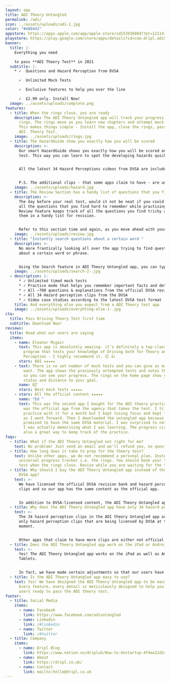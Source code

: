 ```yaml
---
layout: app
title: ADI Theory Untangled
permalink: /adi/
icon: ../assets/uploads/adi-1.jpg
color: "#e88442"
appstore: https://apps.apple.com/app/apple-store/id1539369847?pt=121141503&ct=landing&mt=8
playstore: https://play.google.com/store/apps/details?id=com.dripl.adi&referrer=utm_source%3Dgoogle%26utm_medium%3Dlanding
banner:
  title: |-
    Everything you need 

    to pass **ADI Theory Test** in 2021
  subtitle: |-
    * ✓  Questions and Hazard Perception from DVSA

      ✓  Unlimited Mock Tests

      ✓  Exclusive features to help you over the line

      ✓  £2.99 only. Install Now!
  image: ../assets/uploads/complete.png
features:
  - title: When the rings close, you are ready
    description: The ADI Theory Untangled app will track your progress in form of
      rings. The rings move as you learn new chapters and attempt mock tests.
      This makes things simple - Install the app, close the rings, pass your
      ADI  Theory Test.
    image: ../assets/uploads/rings.jpg
  - title: The HazardGuide show you exactly how you will be scored
    description: >-
      Our smart HazardGuide shows you exactly how you will be scored on the real
      test. This way you can learn to spot the developing hazards quickly.


      All the latest 34 Hazard Perceptions videos from DVSA are included in the ADI Theory Untangled app.


      P.S. The additional clips - that some apps claim to have - are unofficial and often not up to date.
    image: ../assets/uploads/hazard.jpg
  - title: The Review Section has a handy list of questions that you find tricky
    description: >-
      The day before your real test, would it not be neat if you could revise
      all the questions that you find hard to remember while practising? The
      Review feature keeps track of all the questions you find tricky and stores
      them in a handy list for revision.


      Refer to this section time and again, as you move ahead with your practice, to get the best results.
    image: ../assets/uploads/review.jpg
  - title: "Instantly search questions about a certain word "
    description: >-
      No more frantically looking all over the app trying to find questions
      about a certain word or phrase.


      Using the Search feature in ADI Theory Untangled app, you can type a word and you will get a list of questions relevant to that term.
    image: ../assets/uploads/search-2-.jpg
  - description: |-
      * ✓ Unlimited timed mock tests
      * ✓ Practice mode that helps you remember important facts and details
      * ✓ All ~700 questions & explanations from the official DVSA revision bank
      * ✓ All 34 Hazard perception clips from the DVSA
      * ✓ Video case studies according to the latest DVSA test format
    title: And everything else you expect from a ADI Theory test app
    image: ../assets/uploads/everyhting-else-1-.jpg
cta:
  title: Pass Driving Theory Test first time
  subtitle: Download Now!
reviews:
  title: Read what our users are saying
  items:
    - name: Eleanor Mcgair
      text: This app is absolutely amazing- it's definitely a top-class testing
        program that tests your knowledge of Driving both for Theory and Hazard
        Perception - I highly recommend it. 😊 👍
      stars: ADI ★★★★★
    - text: There is no set number of mock tests and you can give as many tests as you
        want. The app shows the previously attempted tests and notes their score
        so you can see your progress. The rings on the home page show your
        status and distance to your goal.
      name: QZ
      stars: Best mock tests ★★★★★
    - stars: All the official content ★★★★★
      name: "Ed "
      text: This was the second app I bought for the ADI theory practice. My first app
        was the official app from the agency that takes the test. I tried to
        practice with it for a month but I kept losing focus and kept forgetting
        as I went forward. Then I downloaded the untangled app because they also
        promised to have the same DVSA material. I was surprised to notice that
        I was actually memorising what I was learning. The progress circles are
        also a great way to keep track of the practice.
faqs:
  - title: What if the ADI Theory Untangled not right for me?
    text: No problem! Just send an email and we'll refund you, no questions asked.
  - title: How long does it take to prep for the theory test?
    text: Unlike other apps, we do not recommend a personal plan. Instead, we have a
      universal progress tracker i.e. the rings. You should book your theory
      test when the rings close. Revise while you are waiting for the test.
  - title: Why should I buy the ADI Theory Untangled app instead of the official
      DVSA app?
    text: >-
      We have licensed the official DVSA revision bank and hazard perception
      clips and so our app has the same content as the official app.


      In addition to DVSA-licensed content, the ADI Theory Untangled app has exclusive features that are designed to help you over the line. For example - hazard guide, instant search, smart revision and a universal progress tracker.
  - title: Why does the ADI Theory Untangled app have only 34 hazard perception clips?
    text: >-
      The 34 hazard perception clips in the ADI theory Untangled app are the
      only hazard perception clips that are being licensed by DVSA at the
      moment.


      Other apps that claim to have more clips are either not official or worse - old clips that are not compatible with the current hazard perception test requirements.
  - title: Does the ADI Theory Untangled app work on the iPad or Android Tablets?
    text: >-
      Yes! The ADI Theory Untangled app works on the iPad as well as Android
      Tablets.


      In fact, we have made certain adjustments so that our users have a pleasant experience with a larger screen.
  - title: Is the ADI Theory Untangled app easy to use?
    text: Yes! We have designed the ADI Theory Untangled app to be easy to use.
      Every feature, every detail is meticulously designed to help you get our
      users ready to pass the ADI theory test.
footer:
  - title: Social Media
    items:
      - name: Facebook
        link: https://www.facebook.com/adiuntangled
      - name: Linkedin
        link: /#linkedin
      - name: Twitter
        link: /#twitter
  - title: Company
    items:
      - name: Dripl Blog
        link: https://www.notion.so/dripluk/How-to-Unstartup-4f4ea12d2c8b4e97be3fce5667a08d17
      - name: About
        link: https://dripl.co.uk/
      - name: Contact
        link: mailto:hello@dripl.co.uk
---
```

